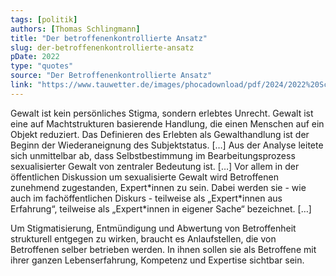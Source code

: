 ```yaml
---
tags: [politik]
authors: [Thomas Schlingmann]
title: "Der betroffenenkontrollierte Ansatz"
slug: der-betroffenenkontrollierte-ansatz
pDate: 2022
type: "quotes"
source: "Der Betroffenenkontrollierte Ansatz"
link: "https://www.tauwetter.de/images/phocadownload/pdf/2024/2022%20Schlingmann%20-%20betroffenenkontrollierter%20Ansatz.pdf"
---
```


Gewalt ist kein persönliches Stigma, sondern erlebtes Unrecht. Gewalt ist eine auf Machtstrukturen basierende Handlung, die einen Menschen auf ein Objekt reduziert. Das Definieren des Erlebten als Gewalthandlung ist der Beginn der Wiederaneignung des Subjektstatus. […] Aus der Analyse leitete sich unmittelbar ab, dass Selbstbestimmung im Bearbeitungsprozess sexualisierter Gewalt von zentraler Bedeutung ist. […] Vor allem in der öffentlichen Diskussion um sexualisierte Gewalt wird Betroffenen zunehmend zugestanden, Expert\*innen zu sein. Dabei werden sie - wie auch im fachöffentlichen Diskurs - teilweise als „Expert\*innen aus Erfahrung“, teilweise als „Expert\*innen in eigener Sache“ bezeichnet. […] 

Um Stigmatisierung, Entmündigung und Abwertung von Betroffenheit strukturell entgegen zu wirken, braucht es Anlaufstellen, die von Betroffenen selber betrieben werden. In ihnen sollen sie als Betroffene mit ihrer ganzen Lebenserfahrung, Kompetenz und Expertise sichtbar sein.